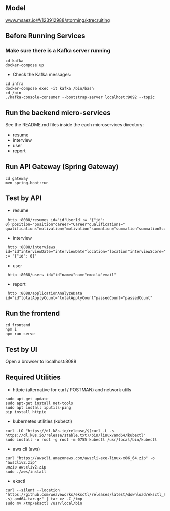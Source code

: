 # 

## Model
www.msaez.io/#/123912988/storming/ktrecruiting

## Before Running Services
### Make sure there is a Kafka server running
```
cd kafka
docker-compose up
```
- Check the Kafka messages:
```
cd infra
docker-compose exec -it kafka /bin/bash
cd /bin
./kafka-console-consumer --bootstrap-server localhost:9092 --topic
```

## Run the backend micro-services
See the README.md files inside the each microservices directory:

- resume
- interview
- user
- report


## Run API Gateway (Spring Gateway)
```
cd gateway
mvn spring-boot:run
```

## Test by API
- resume
```
 http :8088/resumes id="id"UserId := '{"id": 0}'position="position"career="Career"qualifications=" qualifications"motivation="motivation"summation="summation"summationScore="summationScore"
```
- interview
```
 http :8088/interviews id="id"interviewDate="interviewDate"location="location"interviewScore="interviewScore"passed="passed"ResumeId := '{"id": 0}'
```
- user
```
 http :8088/users id="id"name="name"email="email"
```
- report
```
 http :8088/applicationAnalyzeData id="id"totalApplyCount="totalApplyCount"passedCount="passedCount"
```


## Run the frontend
```
cd frontend
npm i
npm run serve
```

## Test by UI
Open a browser to localhost:8088

## Required Utilities

- httpie (alternative for curl / POSTMAN) and network utils
```
sudo apt-get update
sudo apt-get install net-tools
sudo apt install iputils-ping
pip install httpie
```

- kubernetes utilities (kubectl)
```
curl -LO "https://dl.k8s.io/release/$(curl -L -s https://dl.k8s.io/release/stable.txt)/bin/linux/amd64/kubectl"
sudo install -o root -g root -m 0755 kubectl /usr/local/bin/kubectl
```

- aws cli (aws)
```
curl "https://awscli.amazonaws.com/awscli-exe-linux-x86_64.zip" -o "awscliv2.zip"
unzip awscliv2.zip
sudo ./aws/install
```

- eksctl 
```
curl --silent --location "https://github.com/weaveworks/eksctl/releases/latest/download/eksctl_$(uname -s)_amd64.tar.gz" | tar xz -C /tmp
sudo mv /tmp/eksctl /usr/local/bin
```
